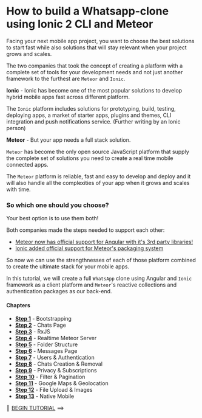 # How to build a Whatsapp-clone using Ionic 2 CLI and Meteor

Facing your next mobile app project, you want to choose the best solutions to start fast while also solutions that will stay relevant when your project grows and scales.

The two companies that took the concept of creating a platform with a complete set of tools for your development needs and not just another framework to the furthest are `Meteor` and `Ionic`.

**Ionic** - Ionic has become one of the most popular solutions to develop hybrid mobile apps fast across different platform.

The `Ionic` platform includes solutions for prototyping, build, testing, deploying apps, a market of starter apps, plugins and themes, CLI integration and push notifications service. (Further writing by an Ionic person)

**Meteor** - But your app needs a full stack solution.

`Meteor` has become the only open source JavaScript platform that supply the complete set of solutions you need to create a real time mobile connected apps.

The `Meteor` platform is reliable, fast and easy to develop and deploy and it will also handle all the complexities of your app when it grows and scales with time.

### So which one should you choose?

Your best option is to use them both!

Both companies made the steps needed to support each other:

- [Meteor now has official support for Angular with it's 3rd party libraries!](http://info.meteor.com/blog/official-angular-support-with-angular-meteor-1.0.0?__hstc=219992390.d5a12b08bbf681831d288088f2c1b55f.1476117688291.1482430169317.1482433129287.88&__hssc=219992390.2.1482433129287&__hsfp=2355228760)
- [Ionic added official support for Meteor's packaging system](https://github.com/driftyco/ionic/pull/3133)

So now we can use the strengthnesses of each of those platform combined to create the ultimate stack for your mobile apps.

In this tutorial, we will create a full `WhatsApp` clone using Angular and `Ionic` framework as a client platform and `Meteor`'s reactive collections and authentication packages as our back-end.

#### Chapters

- **[Step 1](.tortilla/manuals/views/step1.md)** - Bootstrapping
- **[Step 2](.tortilla/manuals/views/step2.md)** - Chats Page
- **[Step 3](.tortilla/manuals/views/step3.md)** - RxJS
- **[Step 4](.tortilla/manuals/views/step4.md)** - Realtime Meteor Server
- **[Step 5](.tortilla/manuals/views/step5.md)** - Folder Structure
- **[Step 6](.tortilla/manuals/views/step6.md)** - Messages Page
- **[Step 7](.tortilla/manuals/views/step7.md)** - Users & Authentication
- **[Step 8](.tortilla/manuals/views/step8.md)** - Chats Creation & Removal
- **[Step 9](.tortilla/manuals/views/step9.md)** - Privacy & Subscriptions
- **[Step 10](.tortilla/manuals/views/step10.md)** - Filter & Pagination
- **[Step 11](.tortilla/manuals/views/step11.md)** - Google Maps & Geolocation
- **[Step 12](.tortilla/manuals/views/step12.md)** - File Upload & Images
- **[Step 13](.tortilla/manuals/views/step13.md)** - Native Mobile

[{]: <helper> (navStep ref="https://angular-meteor.com/tutorials/whatsapp2/ionic/setup")

<b>║</b> <a href="https://angular-meteor.com/tutorials/whatsapp2/ionic/setup">BEGIN TUTORIAL</a> ⟹

[}]: #

